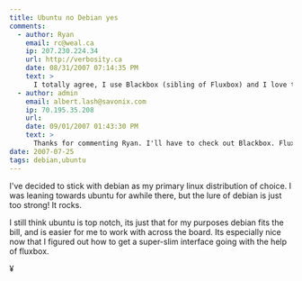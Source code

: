```yaml
---
title: Ubuntu no Debian yes
comments:
  - author: Ryan
    email: rc@weal.ca
    ip: 207.230.224.34
    url: http://verbosity.ca
    date: 08/31/2007 07:14:35 PM
    text: >
      I totally agree, I use Blackbox (sibling of Fluxbox) and I love the simplicity of it.  Almost zero configuration and it's sooo fast.  The first thing I do when installing Debian is to make it my default window manager.  I skipped Ubuntu as well for just this reason: why try to disable all the nice things in Ubuntu when it's not what you want anyway?
  - author: admin
    email: albert.lash@savonix.com
    ip: 70.195.35.208
    url:
    date: 09/01/2007 01:43:30 PM
    text: >
      Thanks for commenting Ryan. I'll have to check out Blackbox. Fluxbox is so compelling as a desktop, I'm even considering ditching OS X.<br/><br/>I'll also mention that when comparing it to GNOME, I was concerned about the ability to copy and paste to and from xterm, and even tried installing eterm, kterm, and a few others before realizing you can simply select a bunch of text, then click the middle mouse button to paste it somewhere else. Cool!
date: 2007-07-25
tags: debian,ubuntu
---
```

I've decided to stick with debian as my primary linux distribution of choice. I was leaning towards ubuntu for awhile there, but the lure of debian is just too strong! It rocks.

I still think ubuntu is top notch, its just that for my purposes debian fits the bill, and is easier for me to work with across the board. Its especially nice now that I figured out how to get a super-slim interface going with the help of fluxbox.

¥

